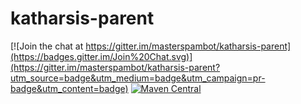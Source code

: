 # katharsis-parent

[![Join the chat at https://gitter.im/masterspambot/katharsis-parent](https://badges.gitter.im/Join%20Chat.svg)](https://gitter.im/masterspambot/katharsis-parent?utm_source=badge&utm_medium=badge&utm_campaign=pr-badge&utm_content=badge)
[![Maven Central](https://img.shields.io/maven-central/v/io.katharsis/katharsis-parent.svg)]()
